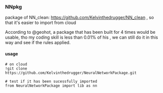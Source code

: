 
### NNpkg

package of NN_clean: https://github.com/Kelvinthedrugger/NN_clean
, so that it's easier to import from cloud

According to @geohot, a package that has been built for 4 times
 would be usable, tho my coding skill is less than 0.01% of his
 , we can still do it in this way and see if the rules applied.


#### usage
    
    # on cloud
    !git clone https://github.com/Kelvinthedrugger/NeuralNetworkPackage.git 
    
    # test if it has been sucessfully imported
    from NeuralNetworkPackage import lib as nn

